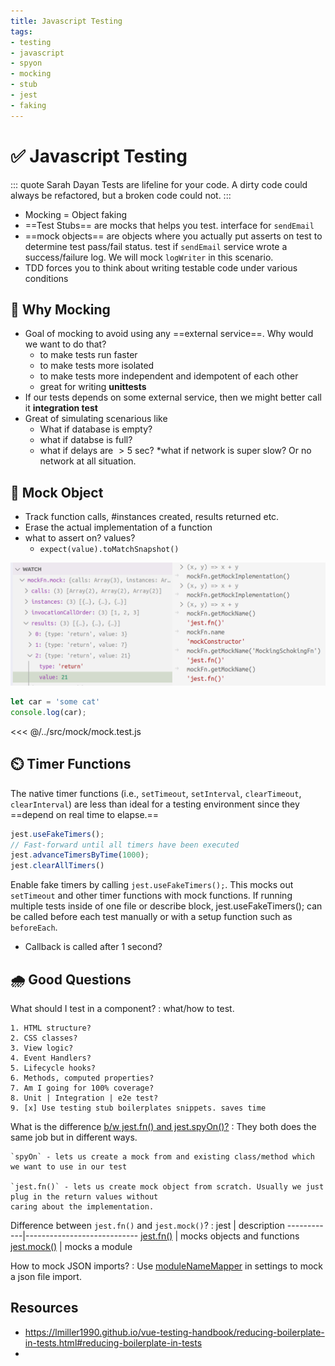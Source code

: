 ```yaml
---
title: Javascript Testing
tags:
- testing
- javascript
- spyon
- mocking
- stub
- jest
- faking
---
```


# :white_check_mark: Javascript Testing

<TagLinks />

::: quote Sarah Dayan
Tests are lifeline for your code. A dirty code could always be refactored, but a broken code could not.
:::


* Mocking $=$ Object faking
* ==Test Stubs== are mocks that helps you test. <Badge type="tip" vertical="middle" text="For Example," /> interface for `sendEmail`
* ==mock objects== are objects where you actually put asserts on test to determine test pass/fail status. <Badge type="tip" vertical="middle" text="For Example," /> test if `sendEmail` service wrote a success/failure log. We will mock `logWriter` in this scenario.
* TDD forces you to think about writing testable code under various conditions

## :monkey: Why Mocking

* Goal of mocking to avoid using any ==external service==. Why would we want to do that?
  * to make tests run faster
  * to make tests more isolated
  * to make tests more independent and idempotent of each other
  * great for writing **unittests**
* If our tests depends on some external service, then we might better call it **integration test**
* Great of simulating scenarious like
  * What if database is empty?
  * what if databse is full?
  * what if delays are $> 5$ sec?
  *what if network is super slow? Or no network at all situation.

## :dolls: Mock Object

* Track function calls, #instances created, results returned etc.
* Erase the actual implementation of a function
* what to assert on? values?
  * `expect(value).toMatchSnapshot()`

![jest mocking function mock property](../../assets/tests/mocking_fn_properties.png)

```ts
let car = 'some cat'
console.log(car);

```

<<< @/../src/mock/mock.test.js


## :timer_clock: Timer Functions

The native timer functions (i.e., `setTimeout`, `setInterval`, `clearTimeout`, `clearInterval`)
are less than ideal for a testing environment since they ==depend on real time to elapse.==

```js
jest.useFakeTimers();
// Fast-forward until all timers have been executed
jest.advanceTimersByTime(1000);
jest.clearAllTimers()

```

Enable fake timers by calling `jest.useFakeTimers();`.
This mocks out `setTimeout` and other timer functions with mock functions.
If running multiple tests inside of one file or describe block, jest.useFakeTimers();
can be called before each test manually or with a setup function such as `beforeEach`.

* Callback is called after 1 second?

## :cloud_with_rain: Good Questions

What should I test in a component?
:   what/how to test.

    1. HTML structure?
    2. CSS classes?
    3. View logic?
    4. Event Handlers?
    5. Lifecycle hooks?
    6. Methods, computed properties?
    7. Am I going for 100% coverage?
    8. Unit | Integration | e2e test?
    9. [x] Use testing stub boilerplates snippets. saves time

What is the difference [b/w jest.fn() and jest.spyOn()?](https://stackoverflow.com/questions/57643808/what-is-the-difference-between-jest-fn-and-jest-spyon-methods-in-jest)
:   They both does the same job but in different ways.

    `spyOn` - lets us create a mock from and existing class/method which we want to use in our test

    `jest.fn()` - lets us create mock object from scratch. Usually we just plug in the return values without
    caring about the implementation.

Difference between `jest.fn()` and `jest.mock()`?
:   jest        | description
    ------------|----------------------------
    [jest.fn()](https://jestjs.io/docs/en/jest-object#jestfnimplementation)                 | mocks objects and functions
    [jest.mock()](https://jestjs.io/docs/en/jest-object#jestmockmodulename-factory-options) | mocks a module

How to mock JSON imports?
:   Use [moduleNameMapper](https://jestjs.io/docs/en/configuration#modulenamemapper-objectstring-string--arraystring)
    in settings to mock a json file import.


## Resources

* https://lmiller1990.github.io/vue-testing-handbook/reducing-boilerplate-in-tests.html#reducing-boilerplate-in-tests
*

<Footer />
